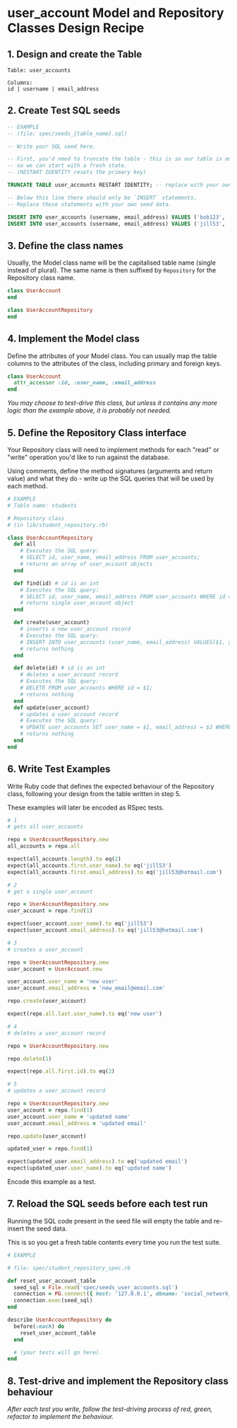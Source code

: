 # user_account Model and Repository Classes Design Recipe


## 1. Design and create the Table

```
Table: user_accounts

Columns:
id | username | email_address
```

## 2. Create Test SQL seeds


```sql
-- EXAMPLE
-- (file: spec/seeds_{table_name}.sql)

-- Write your SQL seed here. 

-- First, you'd need to truncate the table - this is so our table is emptied between each test run,
-- so we can start with a fresh state.
-- (RESTART IDENTITY resets the primary key)

TRUNCATE TABLE user_accounts RESTART IDENTITY; -- replace with your own table name.

-- Below this line there should only be `INSERT` statements.
-- Replace these statements with your own seed data.

INSERT INTO user_accounts (username, email_address) VALUES ('bob123', 'bob123@gmail.com');
INSERT INTO user_accounts (username, email_address) VALUES ('jill53', 'jill53@hotmail.com');
```

## 3. Define the class names

Usually, the Model class name will be the capitalised table name (single instead of plural). The same name is then suffixed by `Repository` for the Repository class name.

```ruby
class UserAccount
end

class UserAccountRepository
end
```

## 4. Implement the Model class

Define the attributes of your Model class. You can usually map the table columns to the attributes of the class, including primary and foreign keys.

```ruby
class UserAccount
  attr_accessor :id, :user_name, :email_address
end
```

*You may choose to test-drive this class, but unless it contains any more logic than the example above, it is probably not needed.*

## 5. Define the Repository Class interface

Your Repository class will need to implement methods for each "read" or "write" operation you'd like to run against the database.

Using comments, define the method signatures (arguments and return value) and what they do - write up the SQL queries that will be used by each method.

```ruby
# EXAMPLE
# Table name: students

# Repository class
# (in lib/student_repository.rb)

class UserAccountRepository
  def all
    # Executes the SQL query:
    # SELECT id, user_name, email_address FROM user_accounts;
    # returns an array of user_account objects
  end 

  def find(id) # id is an int
    # Executes the SQL query:
    # SELECT id, user_name, email_address FROM user_accounts WHERE id = $1;
    # returns single user_account object
  end 

  def create(user_account)
    # inserts a new user_account record
    # Executes the SQL query:
    # INSERT INTO user_accounts (user_name, email_address) VALUES($1, $2);
    # returns nothing
  end

  def delete(id) # id is an int
    # deletes a user_account record
    # Executes the SQL query:
    # DELETE FROM user_accounts WHERE id = $1;
    # returns nothing
  end 
  def update(user_account) 
    # updates a user_account record
    # Executes the SQL query:
    # UPDATE user_accounts SET user_name = $1, email_address = $2 WHERE id = $3;
    # returns nothing
  end
end
```

## 6. Write Test Examples

Write Ruby code that defines the expected behaviour of the Repository class, following your design from the table written in step 5.

These examples will later be encoded as RSpec tests.

```ruby
# 1
# gets all user_accounts

repo = UserAccountRepository.new 
all_accounts = repo.all

expect(all_accounts.length).to eq(2)
expect(all_accounts.first.user_name).to eq('jill53')
expect(all_accounts.first.email_address).to eq('jill53@hotmail.com')

# 2
# get a single user_account

repo = UserAccountRepository.new 
user_account = repo.find(1)

expect(user_account.user_name).to eq('jill53')
expect(user_account.email_address).to eq('jill53@hotmail.com')

# 3
# creates a user_account

repo = UserAccountRepository.new
user_account = UserAccount.new

user_account.user_name = 'new user'
user_account.email_address = 'new_email@email.com'

repo.create(user_account)

expect(repo.all.last.user_name).to eq('new user')

# 4 
# deletes a user_account record

repo = UserAccountRepository.new

repo.delete(1)

expect(repo.all.first.id).to eq(2)

# 5 
# updates a user_account record

repo = UserAccountRepository.new
user_account = repo.find(1)
user_account.user_name = 'updated name'
user_account.email_address = 'updated email'

repo.update(user_account)

updated_user = repo.find(1)

expect(updated_user.email_address).to eq('updated email')
expect(updated_user.user_name).to eq('updated name')
```

Encode this example as a test.

## 7. Reload the SQL seeds before each test run

Running the SQL code present in the seed file will empty the table and re-insert the seed data.

This is so you get a fresh table contents every time you run the test suite.

```ruby
# EXAMPLE

# file: spec/student_repository_spec.rb

def reset_user_account_table
  seed_sql = File.read('spec/seeds_user_accounts.sql')
  connection = PG.connect({ host: '127.0.0.1', dbname: 'social_network_test' })
  connection.exec(seed_sql)
end

describe UserAccountRepository do
  before(:each) do 
    reset_user_account_table
  end

  # (your tests will go here).
end
```

## 8. Test-drive and implement the Repository class behaviour

_After each test you write, follow the test-driving process of red, green, refactor to implement the behaviour._
